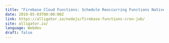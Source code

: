 ```yaml
---
title: "Firebase Cloud Functions: Schedule Reoccurring Functions Natively"
date: 2019-05-03T00:00:00Z
link: https://alligator.io/nodejs/firebase-functions-cron-job/
site: alligator.io/
language: Webdev
draft: false
---
```


